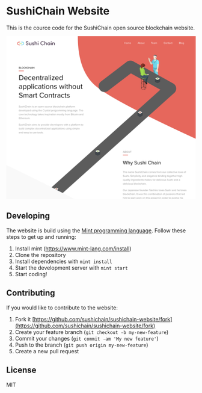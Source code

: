 # SushiChain Website

This is the cource code for the SushiChain open source blockchain website.

![Website](.README/website.png)

## Developing

The website is build using the [Mint programming language](https://www.mint-lang.com). Follow these steps to get up and running:

1. Install mint (https://www.mint-lang.com/install)
2. Clone the repository
3. Install dependencies with `mint install`
4. Start the development server with `mint start`
5. Start coding!

## Contributing

If you would like to contribute to the website:

1. Fork it [https://github.com/sushichain/sushichain-website/fork](https://github.com/sushichain/sushichain-website/fork)
2. Create your feature branch (`git checkout -b my-new-feature`)
3. Commit your changes (`git commit -am 'My new feature'`) 
4. Push to the branch (`git push origin my-new-feature`)
5. Create a new pull request

## License
MIT
 